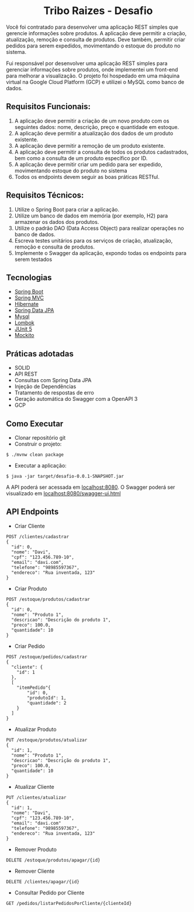 ﻿<h1 align="center">
  Tribo Raizes - Desafio
</h1>

Você foi contratado para desenvolver uma aplicação REST simples que gerencie informações
sobre produtos.
A aplicação deve permitir a criação, atualização, remoção e consulta de produtos. Deve
também, permitir criar pedidos para serem expedidos, movimentando o estoque do produto
no sistema.

Fui responsável por desenvolver uma aplicação REST simples para gerenciar informações sobre produtos, onde implementei um front-end para melhorar a visualização. O projeto foi hospedado em uma máquina virtual na Google Cloud Platform (GCP) e utilizei o MySQL como banco de dados.

## Requisitos Funcionais:
1. A aplicação deve permitir a criação de um novo produto com os seguintes dados:
   nome, descrição, preço e quantidade em estoque.
2. A aplicação deve permitir a atualização dos dados de um produto existente.
3. A aplicação deve permitir a remoção de um produto existente.
4. A aplicação deve permitir a consulta de todos os produtos cadastrados, bem como a
   consulta de um produto específico por ID.
5. A aplicação deve permitir criar um pedido para ser expedido, movimentando estoque
   do produto no sistema
6. Todos os endpoints devem seguir as boas práticas RESTful.

## Requisitos Técnicos:
1. Utilize o Spring Boot para criar a aplicação.
2. Utilize um banco de dados em memória (por exemplo, H2) para armazenar os dados
   dos produtos.
3. Utilize o padrão DAO (Data Access Object) para realizar operações no banco de
   dados.
4. Escreva testes unitários para os serviços de criação, atualização, remoção e consulta
   de produtos.
5. Implemente o Swagger da aplicação, expondo todas os endpoints para serem
   testados


## Tecnologias
- [Spring Boot](https://spring.io/projects/spring-boot)
- [Spring MVC](https://docs.spring.io/spring-framework/reference/web/webmvc.html)
- [Hibernate](https://hibernate.org/)
- [Spring Data JPA](https://spring.io/projects/spring-data-jpa)
- [Mysql](https://www.mysql.com/products/workbench/)
- [Lombok](https://projectlombok.org/)
- [JUnit 5](https://junit.org/junit5/)
- [Mockito](https://site.mockito.org/)

## Práticas adotadas
- SOLID
- API REST
- Consultas com Spring Data JPA
- Injeção de Dependências
- Tratamento de respostas de erro
- Geração automática do Swagger com a OpenAPI 3
- GCP

## Como Executar

- Clonar repositório git
- Construir o projeto:
```
$ ./mvnw clean package
```
- Executar a aplicação:
```
$ java -jar target/desafio-0.0.1-SNAPSHOT.jar
```

A API poderá ser acessada em [localhost:8080](http://localhost:8080).
O Swagger poderá ser visualizado em [localhost:8080/swagger-ui.html](http://localhost:8080/swagger-ui.html)

## API Endpoints
- Criar Cliente
```
POST /clientes/cadastrar
{
  "id": 0,
  "nome": "Davi",
  "cpf": "123.456.789-10",
  "email": "davi.com",
  "telefone": "98985597367",
  "endereco": "Rua inventada, 123"
}
```

- Criar Produto
```
POST /estoque/produtos/cadastrar
{
  "id": 0,
  "nome": "Produto 1",
  "descricao": "Descrição do produto 1",
  "preco": 100.0,
  "quantidade": 10
}
````

- Criar Pedido
```
POST /estoque/pedidos/cadastrar
{
  "cliente": {
    "id": 1
  },
  [
    "itemPedido"{
        "id": 0,
        "produtoId": 1,
        "quantidade": 2
    }
  ]
}
````

- Atualizar Produto
```
PUT /estoque/produtos/atualizar
{
  "id": 1,
  "nome": "Produto 1",
  "descricao": "Descrição do produto 1",
  "preco": 100.0,
  "quantidade": 10
}
````

- Atualizar Cliente
```
PUT /clientes/atualizar
{
  "id": 1,
  "nome": "Davi",
  "cpf": "123.456.789-10",
  "email": "davi.com"
  "telefone": "98985597367",
  "endereco": "Rua inventada, 123"
}
````

- Remover Produto
```
DELETE /estoque/produtos/apagar/{id}
````

- Remover Cliente
```
DELETE /clientes/apagar/{id}
````

- Consultar Pedido por Cliente
```
GET /pedidos/listarPedidosPorCliente/{clienteId}
````
